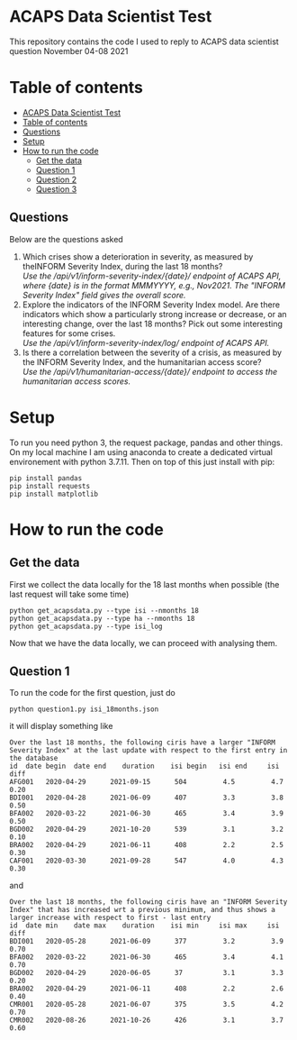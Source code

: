 ACAPS Data Scientist Test
=============

This repository contains the code I used to reply to ACAPS data scientist question November 04-08 2021

Table of contents
=================
  * [ACAPS Data Scientist Test](#ACAPS-Data-Scientist-Test)
  * [Table of contents](#table-of-contents)
  * [Questions](#questions)
  * [Setup](#setup)
  * [How to run the code](#how-to-run-the-code)
    * [Get the data](#get-the-data)
    * [Question 1](#question-1)
    * [Question 2](#question-2)
    * [Question 3](#question-3)

Questions
-
Below are the questions asked 
1. Which crises show a deterioration in severity, as measured by theINFORM Severity Index, during the last 18 months?  
   *Use the /api/v1/inform-severity-index/{date}/ endpoint of ACAPS API, where {date} is in the format MMMYYYY, e.g., Nov2021. The "INFORM Severity Index" field gives the overall score.*
2. Explore the indicators of the INFORM Severity Index model. Are
   there indicators which show a particularly strong increase or
   decrease, or an interesting change, over the last 18 months? Pick
   out some interesting features for some crises.  
*Use the /api/v1/inform-severity-index/log/ endpoint of ACAPS API.*
3. Is there a correlation between the severity of a crisis, as measured by the INFORM Severity Index, and the humanitarian access score?  
*Use the /api/v1/humanitarian-access/{date}/ endpoint to access the humanitarian access scores.*

Setup
=============
To run you need python 3, the request package, pandas and other
things. On my local machine I am using anaconda to create a dedicated
virtual environement with python 3.7.11. Then on top of this just
install with pip:
```
pip install pandas
pip install requests
pip install matplotlib
```

How to run the code
============
Get the data
-
First we collect the data locally for the 18 last months when possible (the last request will take some time)
```
python get_acapsdata.py --type isi --nmonths 18
python get_acapsdata.py --type ha --nmonths 18
python get_acapsdata.py --type isi_log

```
Now that we have the data locally, we can proceed with analysing them.

Question 1
-
To run the code for the first question, just do
```
python question1.py isi_18months.json 
```

it will display something like

```
Over the last 18 months, the following ciris have a larger "INFORM Severity Index" at the last update with respect to the first entry in the database
id	date begin	date end	duration	isi begin	isi end		isi diff
AFG001 	 2020-04-29 	 2021-09-15 	 504 		 4.5 		 4.7 		 0.20
BDI001 	 2020-04-28 	 2021-06-09 	 407 		 3.3 		 3.8 		 0.50
BFA002 	 2020-03-22 	 2021-06-30 	 465 		 3.4 		 3.9 		 0.50
BGD002 	 2020-04-29 	 2021-10-20 	 539 		 3.1 		 3.2 		 0.10
BRA002 	 2020-04-29 	 2021-06-11 	 408 		 2.2 		 2.5 		 0.30
CAF001 	 2020-03-30 	 2021-09-28 	 547 		 4.0 		 4.3 		 0.30
```

and 

```
Over the last 18 months, the following ciris have an "INFORM Severity Index" that has increased wrt a previous minimum, and thus shows a larger increase with respect to first - last entry
id	date min	date max	duration	isi min		isi max		isi diff
BDI001 	 2020-05-28 	 2021-06-09 	 377 		 3.2 		 3.9 		 0.70
BFA002 	 2020-03-22 	 2021-06-30 	 465 		 3.4 		 4.1 		 0.70
BGD002 	 2020-04-29 	 2020-06-05 	 37 		 3.1 		 3.3 		 0.20
BRA002 	 2020-04-29 	 2021-06-11 	 408 		 2.2 		 2.6 		 0.40
CMR001 	 2020-05-28 	 2021-06-07 	 375 		 3.5 		 4.2 		 0.70
CMR002 	 2020-08-26 	 2021-10-26 	 426 		 3.1 		 3.7 		 0.60
```
